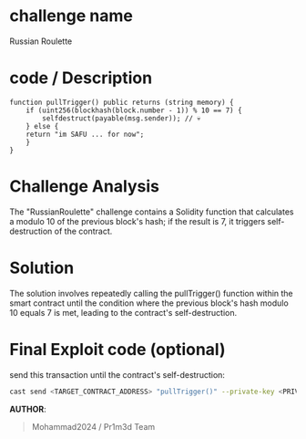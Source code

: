 # challenge name
Russian Roulette

# code / Description
```solidity
function pullTrigger() public returns (string memory) {
    if (uint256(blockhash(block.number - 1)) % 10 == 7) {
        selfdestruct(payable(msg.sender)); // 💀
    } else {
    return "im SAFU ... for now";
    }
}
```

# Challenge Analysis

The "RussianRoulette" challenge contains a Solidity function that calculates a modulo 10 of the previous block's hash; if the result is 7, it triggers self-destruction of the contract.


# Solution

The solution involves repeatedly calling the pullTrigger() function within the smart contract until the condition where the previous block's hash modulo 10 equals 7 is met, leading to the contract's self-destruction.


# Final Exploit code (optional)

send this transaction until the contract's self-destruction:

```bash
cast send <TARGET_CONTRACT_ADDRESS> "pullTrigger()" --private-key <PRIVATE_KEY> --rpc-url <RPC_URL>
```


**AUTHOR**:
> Mohammad2024 / Pr1m3d Team